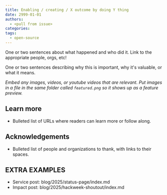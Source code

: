 ```yaml
---
title: Enabling / creating / X outcome by doing Y thing
date: 2999-01-01
authors:
  - <pull from issue>
categories:
tags:
  - open-source
---
```


One or two sentences about what happened and who did it. Link to the appropriate people, orgs, etc!

One or two sentences describing why this is important, why it's valuable, or what it means.

_Embed any images, videos, or youtube videos that are relevant. Put images in a file in the same folder called `featured.png` so it shows up as a feature preview._

## Learn more

- Bulleted list of URLs where readers can learn more or follow along.

## Acknowledgements

- Bulleted list of people and organizations to thank, with links to their spaces.

## EXTRA EXAMPLES

- Service post: blog/2025/status-page/index.md
- Impact post: blog/2025/hackweek-shoutout/index.md